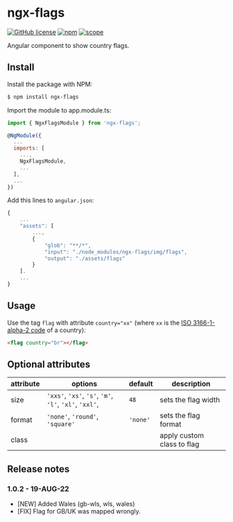 # ngx-flags

[![GitHub license](https://img.shields.io/github/license/danilokorber/go-graphql-starter.svg)](https://github.com/danilokorber/ngx-flags/blob/master/LICENSE)
[![npm](https://img.shields.io/npm/dm/ngx-flags.svg)](https://www.npmjs.com/package/ngx-flags)
[![scope](https://img.shields.io/npm/v/ngx-flags.svg)](https://www.npmjs.com/package/ngx-flags)

Angular component to show country flags.

## Install

Install the package with NPM:

```bash
$ npm install ngx-flags
```

Import the module to app.module.ts:

```js
import { NgxFlagsModule } from 'ngx-flags';

@NgModule({
  ...
  imports: [
    ...,
    NgxFlagsModule,
    ...
  ],
  ...
})
```

Add this lines to `angular.json`:

```js
{
    ...
    "assets": [
        ...,
        {
            "glob": "**/*",
            "input": "./node_modules/ngx-flags/img/flags",
            "output": "./assets/flags"
        }
    ].
    ...
}
```

## Usage

Use the tag `flag` with attribute `country="xx"` (where `xx` is the
[ISO 3166-1-alpha-2 code](http://www.iso.org/iso/country_names_and_code_elements)
of a country):

```html
<flag country="br"></flag>
```

## Optional attributes

| attribute | options                                                         | default  | description                |
| --------- | --------------------------------------------------------------- | -------- | -------------------------- |
| size      | `'xxs'`, `'xs'`, `'s'`, `'m'`, `'l'`, `'xl'`, `'xxl'`, <number> | `48`     | sets the flag width        |
| format    | `'none'`, `'round'`, `'square'`                                 | `'none'` | sets the flag format       |
| class     | <string>                                                        |          | apply custom class to flag |

## Release notes

### 1.0.2 - 19-AUG-22

- [NEW] Added Wales (gb-wls, wls, wales)
- [FIX] Flag for GB/UK was mapped wrongly.
